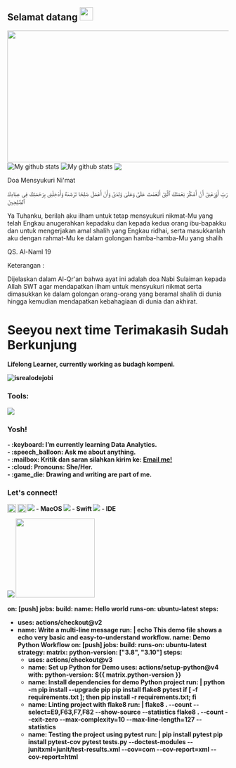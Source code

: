 
<h2>
 Selamat datang  
<img src="https://media.giphy.com/media/hvRJCLFzcasrR4ia7z/giphy.gif" width="30px"/>
</h1>
<div align="center">
  <img src="https://media.giphy.com/media/dWesBcTLavkZuG35MI/giphy.gif" width="600" height="300"/>
</div>
<img align="center" src="https://github-readme-streak-stats.herokuapp.com?user=timcreative&theme=vue-dark&hide_border=true&date_format=M%20j%5B%2C%20Y%5D" alt="My github stats" />

<img align="center" src="https://github-readme-stats.vercel.app/api?username=timcreative&show_icons=true&include_all_commits=true&theme=cobalt&hide_border=true" alt="My github stats" /> 

<img align="center" src="https://github-readme-stats.vercel.app/api/top-langs/?username=timcreative&layout=compact&theme=cobalt&hide_border=true" />


Doa Mensyukuri Ni'mat

رَبِّ أَوْزِعْنِىٓ أَنْ أَشْكُرَ نِعْمَتَكَ ٱلَّتِىٓ أَنْعَمْتَ عَلَىَّ وَعَلَىٰ وَٰلِدَىَّ وَأَنْ أَعْمَلَ صَٰلِحًا تَرْضَىٰهُ وَأَدْخِلْنِى بِرَحْمَتِكَ فِى عِبَادِكَ ٱلصَّٰلِحِينَ


 
Ya Tuhanku, berilah aku ilham untuk tetap mensyukuri nikmat-Mu yang telah Engkau anugerahkan kepadaku dan kepada kedua orang ibu-bapakku dan untuk mengerjakan amal shalih yang Engkau ridhai, serta masukkanlah aku dengan rahmat-Mu ke dalam golongan hamba-hamba-Mu yang shalih


QS. Al-Naml 19


Keterangan :



Dijelaskan dalam Al-Qr'an bahwa ayat ini adalah doa Nabi Sulaiman kepada Allah SWT agar mendapatkan ilham untuk mensyukuri nikmat serta dimasukkan ke dalam golongan orang-orang yang beramal shalih di dunia hingga kemudian mendapatkan kebahagiaan di dunia dan akhirat.

# <summary><strong>Seeyou next time Terimakasih Sudah Berkunjung</summary>
Lifelong Learner, currently working as budagh kompeni.
<p align="left"> <img src="https://komarev.com/ghpvc/?username=goonesmile&label=Profile%20views&color=0e75b6&style=flat" alt="isrealodejobi" />
</p>

### <summary><strong>Tools:</strong></summary>
<p>
    <img src="https://img.shields.io/badge/Text%20Editor-Visual%20Studio%20Code-blue?&logo=visual%20studio%20code&logoColor=blue" />
</p>

### <summary><strong>Yosh!</strong></summary>
<p>
    - :keyboard: I’m currently learning Data Analytics. </br>
    - :speech_balloon: Ask me about anything.</br>
    - :mailbox: Kritik dan saran silahkan kirim ke: <a href="mailto: ruruhruhendi@gmail.com">Email me!</a>  </br>
    - :cloud: Pronouns: She/Her. </br>
    - :game_die: Drawing and writing are part of me. </br>
<p>
 
### <summary><strong>Let's connect!</strong></summary>
<a href="https://www.instagram.com/petoalam33/">
  <img align="left" alt="Goo's Instagram" width="20px" src="https://simpleicons.now.sh/instagram/495f7e" />

<a href="https://yours.com/">
  <img align="left" alt="Goo's Blog" width="20px" src="https://simpleicons.now.sh/blogger/495f7e" />
</a>
<img src="https://img.shields.io/badge/OS-MacOS-blue?&logo=apple" /> - MacOS
<img src="https://img.shields.io/badge/Code-Swift-blue?&logo=swift" /> - Swift
<img src="https://img.shields.io/badge/IDE-Xcode-blue?&logo=xcode" /> - IDE
<p>
    <img src="https://github-readme-stats.vercel.app/api?username=namaAnda&hide=contribs,prs&show_icons=true&hide_border=true&title_color=000" />
    <img src="https://github-readme-stats.vercel.app/api/top-langs/?username=namaAnda&layout=compact" height=180 />
</p>


on: [push]<font></font>
<font></font>
jobs:<font></font>
  build:<font></font>
  name: Hello world<font></font>
  runs-on: ubuntu-latest<font></font>
  steps:<font></font>
  - uses: actions/checkout@v2<font></font>
  - name: Write a multi-line message<font></font>
    run: |<font></font>
      echo This demo file shows a <font></font>
      echo very basic and easy-to-understand workflow.
name: Demo Python Workflow<font></font>
on: [push]<font></font>
jobs:<font></font>
  build:<font></font>
    runs-on: ubuntu-latest<font></font>
    strategy:<font></font>
      matrix:<font></font>
        python-version: ["3.8", "3.10"]<font></font>
<font></font>
    steps:<font></font>
      - uses: actions/checkout@v3<font></font>
      - name: Set up Python for Demo<font></font>
        uses: actions/setup-python@v4<font></font>
        with:<font></font>
          python-version: ${{ matrix.python-version }}<font></font>
      - name: Install dependencies for demo Python project  <font></font>
        run: |<font></font>
          python -m pip install --upgrade pip<font></font>
          pip install flake8 pytest<font></font>
          if [ -f requirements.txt ]; then pip install -r requirements.txt; fi<font></font>
      - name: Linting project with flake8<font></font>
        run: |<font></font>
          flake8 . --count --select=E9,F63,F7,F82 --show-source --statistics<font></font>
          flake8 . --count --exit-zero --max-complexity=10 --max-line-length=127 --statistics<font></font>
      - name: Testing the project using pytest<font></font>
   run: |<font></font>
     pip install pytest<font></font>
     pip install pytest-cov<font></font>
     pytest tests.py --doctest-modules --junitxml=junit/test-results.xml --cov=com --cov-report=xml --cov-report=html<font></font>